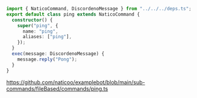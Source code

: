 ```ts
import { NaticoCommand, DiscordenoMessage } from "../../../deps.ts";
export default class ping extends NaticoCommand {
  constructor() {
    super("ping", {
      name: "ping",
      aliases: ["ping"],
    });
  }
  exec(message: DiscordenoMessage) {
    message.reply("Pong");
  }
}
```

https://github.com/naticoo/examplebot/blob/main/sub-commands/fileBased/commands/ping.ts

